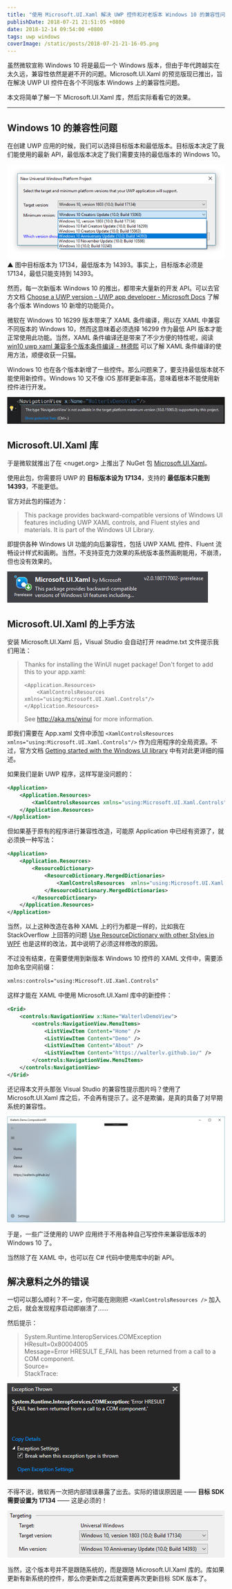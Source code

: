 ```yaml
---
title: "使用 Microsoft.UI.Xaml 解决 UWP 控件和对老版本 Windows 10 的兼容性问题"
publishDate: 2018-07-21 21:51:05 +0800
date: 2018-12-14 09:54:00 +0800
tags: uwp windows
coverImage: /static/posts/2018-07-21-21-16-05.png
---
```


虽然微软宣称 Windows 10 将是最后一个 Windows 版本，但由于年代跨越实在太久远，兼容性依然是避不开的问题。Microsoft.UI.Xaml 的预览版现已推出，旨在解决 UWP UI 控件在各个不同版本 Windows 上的兼容性问题。

本文将简单了解一下 Microsoft.UI.Xaml 库，然后实际看看它的效果。

---

<div id="toc"></div>

## Windows 10 的兼容性问题

在创建 UWP 应用的时候，我们可以选择目标版本和最低版本。目标版本决定了我们能使用的最新 API，最低版本决定了我们需要支持的最低版本的 Windows 10。

![选择目标版本和最低版本](/static/posts/2018-07-21-21-16-05.png)  
▲ 图中目标版本为 17134，最低版本为 14393。事实上，目标版本必须是 17134，最低只能支持到 14393。

然而，每一次新版本 Windows 10 的推出，都带来大量新的开发 API。可以去官方文档 [Choose a UWP version - UWP app developer - Microsoft Docs](https://docs.microsoft.com/en-us/windows/uwp/updates-and-versions/choose-a-uwp-version?wt.mc_id=MVP) 了解各个版本 Windows 10 新增的功能简介。

微软在 Windows 10 16299 版本带来了 XAML 条件编译，用以在 XAML 中兼容不同版本的 Windows 10，然而这意味着必须选择 16299 作为最低 API 版本才能正常使用此功能。当然，XAML 条件编译还是带来了不少方便的特性呢，阅读 [win10 uwp xaml 兼容多个版本条件编译 - 林德熙](https://blog.lindexi.com/post/win10-uwp-xaml-%E5%85%BC%E5%AE%B9%E5%A4%9A%E4%B8%AA%E7%89%88%E6%9C%AC%E6%9D%A1%E4%BB%B6%E7%BC%96%E8%AF%91.html) 可以了解 XAML 条件编译的使用方法，顺便收获一只猫。

Windows 10 也在各个版本新增了一些控件。那么问题来了，要支持最低版本就不能使用新控件。Windows 10 又不像 iOS 那样更新率高，意味着根本不能使用新控件进行开发。

![NavigationView](/static/posts/2018-07-21-21-32-58.png)

## Microsoft.UI.Xaml 库

于是微软就推出了在 <nuget.org> 上推出了 NuGet 包 [Microsoft.UI.Xaml](https://www.nuget.org/packages/Microsoft.UI.Xaml)。

使用此包，你需要将 UWP 的 **目标版本设为 17134**，支持的 **最低版本只能到 14393**，不能更低。

官方对此包的描述为：

> This package provides backward-compatible versions of Windows UI features including UWP XAML controls, and Fluent styles and materials. It is part of the Windows UI Library.

即提供各种 Windows UI 功能的向后兼容性，包括 UWP XAML 控件、Fluent 流畅设计样式和画刷。当然，不支持亚克力效果的系统版本虽然画刷能用，不崩溃，但也没有效果的。

![安装 Microsoft.UI.Xaml](/static/posts/2018-07-21-21-37-52.png)

## Microsoft.UI.Xaml 的上手方法

安装 Microsoft.UI.Xaml 后，Visual Studio 会自动打开 readme.txt 文件提示我们用法：

> Thanks for installing the WinUI nuget package! Don't forget to add this to your app.xaml:
> 
>     <Application.Resources>
>         <XamlControlsResources xmlns="using:Microsoft.UI.Xaml.Controls"/>
>     </Application.Resources>
> 
> See <http://aka.ms/winui> for more information.

即我们需要在 App.xaml 文件中添加 `<XamlControlsResources xmlns="using:Microsoft.UI.Xaml.Controls"/>` 作为应用程序的全局资源。不过，官方文档 [Getting started with the Windows UI library](https://docs.microsoft.com/en-us/uwp/toolkits/winui/getting-started?wt.mc_id=MVP) 中有对此更详细的描述。

如果我们是新 UWP 程序，这样写是没问题的：

```xml
<Application>
    <Application.Resources>
        <XamlControlsResources xmlns="using:Microsoft.UI.Xaml.Controls"/> 
    </Application.Resources>
</Application>
```

但如果基于原有的程序进行兼容性改造，可能原 Application 中已经有资源了，就必须换一种写法：

```xml
<Application>
    <Application.Resources>
        <ResourceDictionary>
            <ResourceDictionary.MergedDictionaries>
                <XamlControlsResources  xmlns="using:Microsoft.UI.Xaml.Controls"/>
            </ResourceDictionary.MergedDictionaries> 
        </ResourceDictionary>
    </Application.Resources>
</Application>
```

当然，以上这种改造在各种 XAML 上的行为都是一样的，比如我在 StackOverflow 上回答的问题 [Use ResourceDictionary with other Styles in WPF](https://stackoverflow.com/a/51391735/6233938) 也是这样的改法，其中说明了必须这样修改的原因。

不过没有结束，在需要使用到新版本 Windows 10 控件的 XAML 文件中，需要添加命名空间前缀：

```xml
xmlns:controls="using:Microsoft.UI.Xaml.Controls"
```

这样才能在 XAML 中使用 Microsoft.UI.Xaml 库中的新控件：

```xml
<Grid>
    <controls:NavigationView x:Name="WalterlvDemoView">
        <controls:NavigationView.MenuItems>
            <ListViewItem Content="Home" />
            <ListViewItem Content="Demo" />
            <ListViewItem Content="About" />
            <ListViewItem Content="https://walterlv.github.io/" />
        </controls:NavigationView.MenuItems>
    </controls:NavigationView>
</Grid>
```

还记得本文开头那张 Visual Studio 的兼容性提示图片吗？使用了 Microsoft.UI.Xaml 库之后，不会再有提示了。这不是欺骗，是真的具备了对早期系统的兼容性。

![](/static/posts/2018-07-21-20-59-27.png)

于是，一些广泛使用的 UWP 应用终于不用各种自己写控件来兼容低版本的 Windows 10 了。

当然除了在 XAML 中，也可以在 C# 代码中使用库中的新 API。

## 解决意料之外的错误

一切可以那么顺利？不一定，你可能在刚刚把 `<XamlControlsResources />` 加入之后，就会发现程序启动即崩溃了……

然后提示：

> System.Runtime.InteropServices.COMException  
>   HResult=0x80004005  
>   Message=Error HRESULT E_FAIL has been returned from a call to a COM component.  
>   Source=<Cannot evaluate the exception source>  
>   StackTrace:  
> <Cannot evaluate the exception stack trace>


![启动异常](/static/posts/2018-07-24-09-05-10.png)

不得不说，微软再一次把内部错误暴露了出去。实际的错误原因是 —— **目标 SDK 需要设置为 17134** —— 这是必须的！

![设置为 17134](/static/posts/2018-07-24-09-10-43.png)

当然，这个版本号并不是跟随系统的，而是跟随 Microsoft.UI.Xaml 库的。库如果更新有新系统的控件，那么你更新库之后就需要再次更新目标 SDK 版本了。


